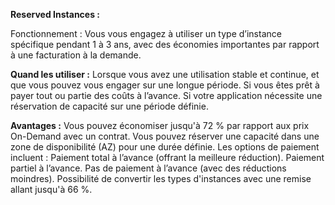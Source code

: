 **Reserved Instances :**

Fonctionnement : Vous vous engagez à utiliser un type d’instance spécifique pendant 1 à 3 ans, avec des économies importantes par rapport à une facturation à la demande.

**Quand les utiliser :**
Lorsque vous avez une utilisation stable et continue, et que vous pouvez vous engager sur une longue période.
Si vous êtes prêt à payer tout ou partie des coûts à l’avance.
Si votre application nécessite une réservation de capacité sur une période définie.

**Avantages :**
Vous pouvez économiser jusqu'à 72 % par rapport aux prix On-Demand avec un contrat.
Vous pouvez réserver une capacité dans une zone de disponibilité (AZ) pour une durée définie.
Les options de paiement incluent :
Paiement total à l’avance (offrant la meilleure réduction).
Paiement partiel à l’avance.
Pas de paiement à l’avance (avec des réductions moindres).
Possibilité de convertir les types d'instances avec une remise allant jusqu'à 66 %.
